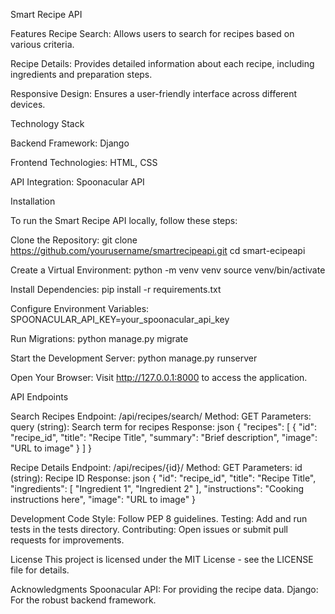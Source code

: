 Smart Recipe API

Features
Recipe Search: Allows users to search for recipes based on various criteria.

Recipe Details: Provides detailed information about each recipe, including ingredients and preparation steps.

Responsive Design: Ensures a user-friendly interface across different devices.

Technology Stack

Backend Framework: Django

Frontend Technologies: HTML, CSS

API Integration: Spoonacular API

Installation

To run the Smart Recipe API locally, follow these steps:

Clone the Repository:
git clone https://github.com/yourusername/smartrecipeapi.git
cd smart-ecipeapi

Create a Virtual Environment:
python -m venv venv
source venv/bin/activate

Install Dependencies:
pip install -r requirements.txt

Configure Environment Variables:
SPOONACULAR_API_KEY=your_spoonacular_api_key

Run Migrations:
python manage.py migrate

Start the Development Server:
python manage.py runserver

Open Your Browser:
Visit http://127.0.0.1:8000 to access the application.

API Endpoints

Search Recipes
Endpoint: /api/recipes/search/
Method: GET
Parameters:
query (string): Search term for recipes
Response:
json
{
  "recipes": [
    {
      "id": "recipe_id",
      "title": "Recipe Title",
      "summary": "Brief description",
      "image": "URL to image"
    }
  ]
}

Recipe Details
Endpoint: /api/recipes/{id}/
Method: GET
Parameters:
id (string): Recipe ID
Response:
json
{
  "id": "recipe_id",
  "title": "Recipe Title",
  "ingredients": [
    "Ingredient 1",
    "Ingredient 2"
  ],
  "instructions": "Cooking instructions here",
  "image": "URL to image"
}

Development
Code Style: Follow PEP 8 guidelines.
Testing: Add and run tests in the tests directory.
Contributing: Open issues or submit pull requests for improvements.

License
This project is licensed under the MIT License - see the LICENSE file for details.

Acknowledgments
Spoonacular API: For providing the recipe data.
Django: For the robust backend framework.
